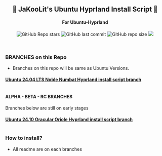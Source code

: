 
<div align="center">

## 💌 JaKooLit's Ubuntu Hyprland Install Script 💌
#### For Ubuntu-Hyprland

![GitHub Repo stars](https://img.shields.io/github/stars/JaKooLit/Ubuntu-Hyprland?style=for-the-badge&color=cba6f7) ![GitHub last commit](https://img.shields.io/github/last-commit/JaKooLit/Ubuntu-Hyprland?style=for-the-badge&color=b4befe) ![GitHub repo size](https://img.shields.io/github/repo-size/JaKooLit/Ubuntu-Hyprland?style=for-the-badge&color=cba6f7) <a href="https://discord.gg/9JEgZsfhex"> <img src="https://img.shields.io/discord/1151869464405606400?style=for-the-badge&logo=discord&color=cba6f7&link=https%3A%2F%2Fdiscord.gg%9JEgZsfhex"> </a>

<br/>
</div>

### BRANCHES on this Repo
- Branches on this repo will be same as Ubuntu Versions.

<h4 align="left">
  <a href="https://github.com/JaKooLit/Ubuntu-Hyprland/tree/24.04"> Ubuntu 24.04 LTS Noble Numbat Hyprland install script branch </a><br><br>
</h4>

#### ALPHA - BETA - RC BRANCHES
Branches below are still on early stages

<h4 align="left">
  <a href="https://github.com/JaKooLit/Ubuntu-Hyprland/tree/24.10"> Ubuntu 24.10 Oracular Oriole Hyprland install script branch </a><br><br>
</h4>


### How to install?
- All readme are on each branches
